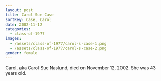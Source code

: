```yaml
---
layout: post
title: Carol Sue Case
sortKey: Case, Carol
date: 2002-11-12
categories:
  - class-of-1977
images:
  - /assets/class-of-1977/carol-s-case-1.png
  - /assets/class-of-1977/carol-s-case-2.png
gender: female
---
```


Carol, aka Carol Sue Naslund, died on November 12, 2002. She was 43 years old.
